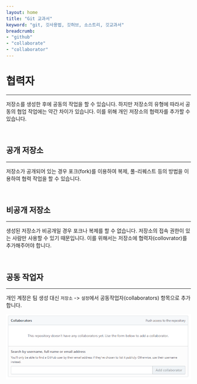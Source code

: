 ```yaml
---
layout: home
title: "Git 교과서"
keyword: "git, 깃사용법, 깃허브, 소스트리, 깃교과서"
breadcrumb:
- "github"
- "collaborate"
- "collaborator"
---
```


# 협력자
---
저장소를 생성한 후에 공동의 작업을 할 수 있습니다. 하지만 저장소의 유형에 따라서 공동의 협업 작업에는 약간 차이가 있습니다. 
이를 위해 개인 저장소의 협력자를 추가할 수 있습니다.

<br>

## 공개 저장소
---
저장소가 공개되어 있는 경우 포크(fork)를 이용하여 복제, 풀-리퀘스트 등의 방법을 이용하여 협력 작업을 할 수 있습니다.

<br>

## 비공개 저장소
---
생성된 저장소가 비공개일 경우 포크나 복제를 할 수 없습니다. 저장소의 접속 권한이 있는 사람만 사용할 수 있기 때문입니다. 
이를 위해서는 저장소에 협력자(collovrator)를 추가해주어야 합니다.

<br>

## 공동 작업자
---
개인 계정은 팀 생성 대신 `저장소` -> `설정`에서 공동작업자(collaborators) 항목으로 추가합니다.

![github](./img/collaborators.png)

<br>
